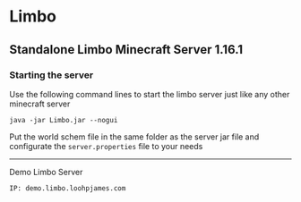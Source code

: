 # Limbo
## Standalone Limbo Minecraft Server 1.16.1

### Starting the server
Use the following command lines to start the limbo server just like any other minecraft server
```
java -jar Limbo.jar --nogui
```

Put the world schem file in the same folder as the server jar file and configurate the `server.properties` file to your needs 
***
Demo Limbo Server
```
IP: demo.limbo.loohpjames.com
```
